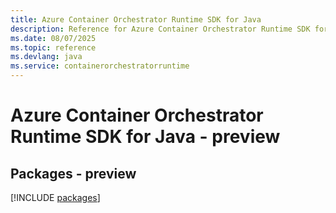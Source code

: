 ```yaml
---
title: Azure Container Orchestrator Runtime SDK for Java
description: Reference for Azure Container Orchestrator Runtime SDK for Java
ms.date: 08/07/2025
ms.topic: reference
ms.devlang: java
ms.service: containerorchestratorruntime
---
```

# Azure Container Orchestrator Runtime SDK for Java - preview
## Packages - preview
[!INCLUDE [packages](container-orchestrator-runtime-index.md)]